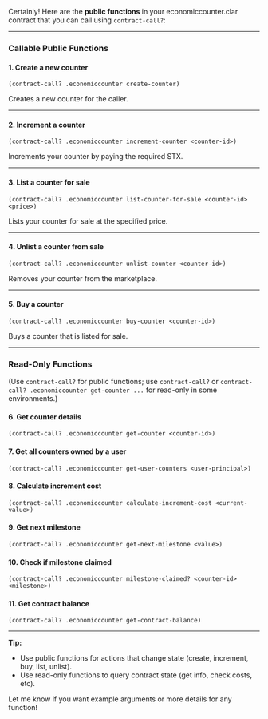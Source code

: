 Certainly! Here are the **public functions** in your economiccounter.clar contract that you can call using `contract-call?`:

---

### **Callable Public Functions**

#### 1. **Create a new counter**
```clarity
(contract-call? .economiccounter create-counter)
```
Creates a new counter for the caller.

---

#### 2. **Increment a counter**
```clarity
(contract-call? .economiccounter increment-counter <counter-id>)
```
Increments your counter by paying the required STX.

---

#### 3. **List a counter for sale**
```clarity
(contract-call? .economiccounter list-counter-for-sale <counter-id> <price>)
```
Lists your counter for sale at the specified price.

---

#### 4. **Unlist a counter from sale**
```clarity
(contract-call? .economiccounter unlist-counter <counter-id>)
```
Removes your counter from the marketplace.

---

#### 5. **Buy a counter**
```clarity
(contract-call? .economiccounter buy-counter <counter-id>)
```
Buys a counter that is listed for sale.

---

### **Read-Only Functions**  
(Use `contract-call?` for public functions; use `contract-call?` or `contract-call? .economiccounter get-counter ...` for read-only in some environments.)

#### 6. **Get counter details**
```clarity
(contract-call? .economiccounter get-counter <counter-id>)
```

#### 7. **Get all counters owned by a user**
```clarity
(contract-call? .economiccounter get-user-counters <user-principal>)
```

#### 8. **Calculate increment cost**
```clarity
(contract-call? .economiccounter calculate-increment-cost <current-value>)
```

#### 9. **Get next milestone**
```clarity
(contract-call? .economiccounter get-next-milestone <value>)
```

#### 10. **Check if milestone claimed**
```clarity
(contract-call? .economiccounter milestone-claimed? <counter-id> <milestone>)
```

#### 11. **Get contract balance**
```clarity
(contract-call? .economiccounter get-contract-balance)
```

---

**Tip:**  
- Use public functions for actions that change state (create, increment, buy, list, unlist).
- Use read-only functions to query contract state (get info, check costs, etc).

Let me know if you want example arguments or more details for any function!